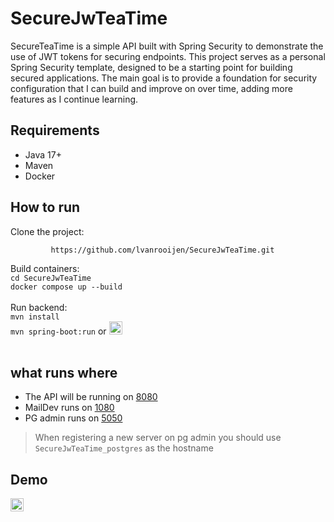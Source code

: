 # SecureJwTeaTime

SecureTeaTime is a simple API built with Spring Security to demonstrate the use of JWT tokens for securing endpoints.
This project serves as a personal Spring Security template, designed to be a starting point for building secured
applications.
The main goal is to provide a foundation for security configuration that I can build and improve on over time, adding
more features as I continue learning.

## Requirements

- Java 17+
- Maven
- Docker

## How to run

Clone the project:

             https://github.com/lvanrooijen/SecureJwTeaTime.git

Build containers:</br>
`cd SecureJwTeaTime`</br>
`docker compose up --build` </br></br>
Run backend: </br>
`mvn install` </br>
`mvn spring-boot:run`
or <a href="https://www.youtube.com/watch?v=MtaTKXJ89jk" target="_blank">
<img
src="https://github.com/user-attachments/assets/e2e07ab6-bfc0-4ee8-99cb-d595f129b9ba"
alt="play button"
width="21"
height="21"
/>
</a> </br></br>

## what runs where

* The API will be running on [8080](http://localhost:8080/)
* MailDev runs on [1080](http://localhost:1080/)
* PG admin runs on [5050](http://localhost:5050/)

> When registering a new server on pg admin you should use `SecureJwTeaTime_postgres` as the hostname

## Demo

<img
src="https://github.com/lvanrooijen/SecureJwTeaTime/raw/main/resources/demo/demo.gif"
alt="play button"
width="21"
height="21"
/>
